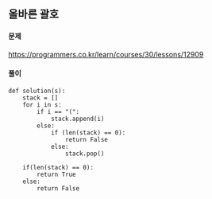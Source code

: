 ## 올바른 괄호

#### 문제
https://programmers.co.kr/learn/courses/30/lessons/12909

#### 풀이
``` python3
def solution(s):
    stack = []
    for i in s:
        if i == "(":
            stack.append(i)
        else:
            if (len(stack) == 0):
                return False
            else:
                stack.pop()

    if(len(stack) == 0):
        return True
    else:
        return False
```
